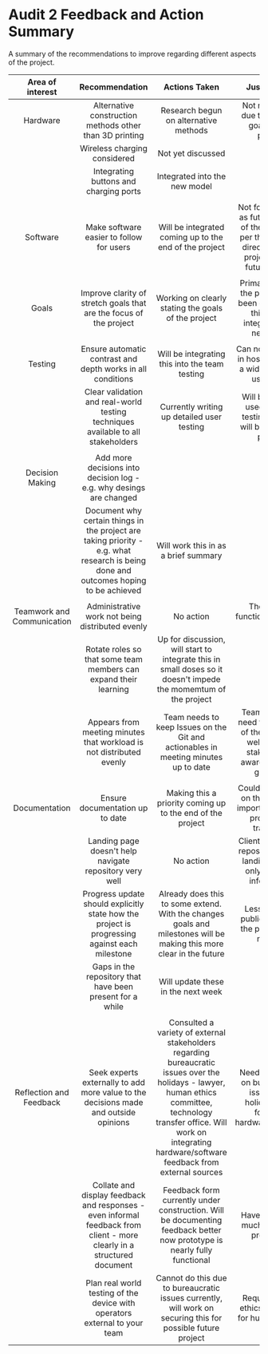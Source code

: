 # Audit 2 Feedback and Action Summary

A summary of the recommendations to improve regarding different aspects of the project.

| Area of interest | Recommendation | Actions Taken  | Justification |
| :---: | :---: | :---: | :---: |
| Hardware  | Alternative construction methods other than 3D printing | Research begun on alternative methods | Not main focus due to changed goals of the project  |
| | Wireless charging considered | Not yet discussed | |
| | Integrating buttons and charging ports | Integrated into the new model | |
| |  |  | |
| Software  | Make software easier to follow for users | Will be integrated coming up to the end of the project | Not for the public as future makers of the device as per the changed direction of the project but for future project  |
| |  |  | |
| Goals  | Improve clarity of stretch goals that are the focus of the project | Working on clearly stating the goals of the project | Primary goals of the project have been changed so this will be integrated into new goals |
| |  |  | |
| Testing  | Ensure automatic contrast and depth works in all conditions | Will be integrating this into the team testing | Can no longer test in hospital or with a wide variety of use cases  |
| | Clear validation and real-world testing techniques available to all stakeholders | Currently writing up detailed user testing | Will be partially used by team testing but also will be for future project |
| |  |  | |
| Decision Making | Add more decisions into decision log - e.g. why desings are changed | | |
| | Document why certain things in the project are taking priority - e.g. what research is being done and outcomes hoping to be achieved | Will work this in as a brief summary | |
| |  |  | |
| Teamwork and Communication | Administrative work not being distributed evenly  | No action | The team is functioning well as is  |
| | Rotate roles so that some team members can expand their learning  | Up for discussion, will start to integrate this in small doses so it doesn't impede the momemtum of the project |  |
| | Appears from meeting minutes that workload is not distributed evenly | Team needs to keep Issues on the Git and actionables in meeting minutes up to date | Team members need to be aware of their tasks as well as other stakeholders aware of what's going on |
| |  |  | |
| Documentation | Ensure documentation up to date | Making this a priority coming up to the end of the project | Could be passing on the project - important that our progress is traceable |
| | Landing page doesn't help navigate repository very well | No action | Client naviagates repository easily, landing page is only for basic information |
| | Progress update should explicitly state how the project is progressing against each milestone | Already does this to some extend. With the changes goals and milestones will be making this more clear in the future | Less focus on public aspect of the project from now on |
| | Gaps in the repository that have been present for a while | Will update these in the next week | |
| |  |  | |
| Reflection and Feedback  | Seek experts externally to add more value to the decisions made and outside opinions | Consulted a variety of external stakeholders regarding bureaucratic issues over the holidays - lawyer, human ethics committee, technology transfer office. Will work on integrating hardware/software feedback from external sources  | Needed to focus on bureaucratic issues over holidays, now focus on hardware/software  |
| | Collate and display feedback and responses - even informal feedback from client - more clearly in a structured document | Feedback form currently under construction. Will be documenting feedback better now prototype is nearly fully functional | Haven't had too much feedback previously |
| | Plan real world testing of the device with operators external to your team | Cannot do this due to bureaucratic issues currently, will work on securing this for possible future project | Require human ethics clearance for human testing |
